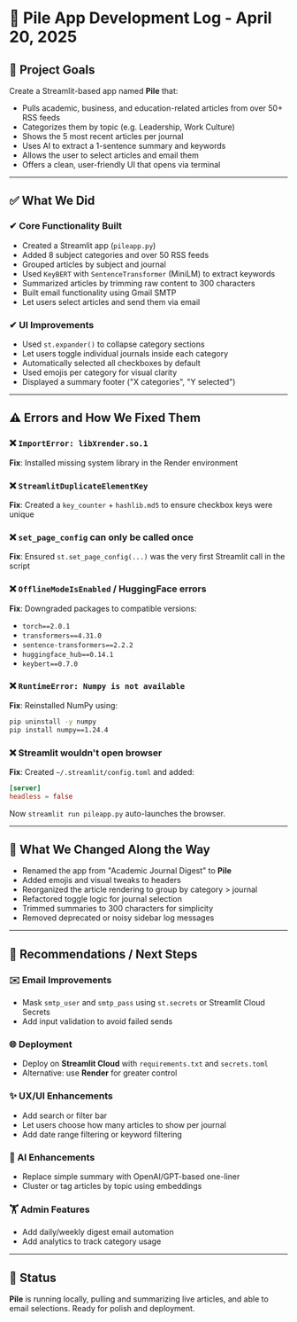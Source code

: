 # 📄 Pile App Development Log - April 20, 2025

## 🚀 Project Goals

Create a Streamlit-based app named **Pile** that:
- Pulls academic, business, and education-related articles from over 50+ RSS feeds
- Categorizes them by topic (e.g. Leadership, Work Culture)
- Shows the 5 most recent articles per journal
- Uses AI to extract a 1-sentence summary and keywords
- Allows the user to select articles and email them
- Offers a clean, user-friendly UI that opens via terminal

---

## ✅ What We Did

### ✔ Core Functionality Built
- Created a Streamlit app (`pileapp.py`)
- Added 8 subject categories and over 50 RSS feeds
- Grouped articles by subject and journal
- Used `KeyBERT` with `SentenceTransformer` (MiniLM) to extract keywords
- Summarized articles by trimming raw content to 300 characters
- Built email functionality using Gmail SMTP
- Let users select articles and send them via email

### ✔ UI Improvements
- Used `st.expander()` to collapse category sections
- Let users toggle individual journals inside each category
- Automatically selected all checkboxes by default
- Used emojis per category for visual clarity
- Displayed a summary footer ("X categories", "Y selected")

---

## ⚠️ Errors and How We Fixed Them

### ❌ `ImportError: libXrender.so.1`
**Fix**: Installed missing system library in the Render environment

### ❌ `StreamlitDuplicateElementKey`
**Fix**: Created a `key_counter` + `hashlib.md5` to ensure checkbox keys were unique

### ❌ `set_page_config` can only be called once
**Fix**: Ensured `st.set_page_config(...)` was the very first Streamlit call in the script

### ❌ `OfflineModeIsEnabled` / HuggingFace errors
**Fix**: Downgraded packages to compatible versions:
- `torch==2.0.1`
- `transformers==4.31.0`
- `sentence-transformers==2.2.2`
- `huggingface_hub==0.14.1`
- `keybert==0.7.0`

### ❌ `RuntimeError: Numpy is not available`
**Fix**: Reinstalled NumPy using:
```bash
pip uninstall -y numpy
pip install numpy==1.24.4
```

### ❌ Streamlit wouldn't open browser
**Fix**: Created `~/.streamlit/config.toml` and added:
```toml
[server]
headless = false
```
Now `streamlit run pileapp.py` auto-launches the browser.

---

## 🔄 What We Changed Along the Way
- Renamed the app from "Academic Journal Digest" to **Pile**
- Added emojis and visual tweaks to headers
- Reorganized the article rendering to group by category > journal
- Refactored toggle logic for journal selection
- Trimmed summaries to 300 characters for simplicity
- Removed deprecated or noisy sidebar log messages

---

## 🚡 Recommendations / Next Steps

### ✉️ Email Improvements
- Mask `smtp_user` and `smtp_pass` using `st.secrets` or Streamlit Cloud Secrets
- Add input validation to avoid failed sends

### 🌐 Deployment
- Deploy on **Streamlit Cloud** with `requirements.txt` and `secrets.toml`
- Alternative: use **Render** for greater control

### ✨ UX/UI Enhancements
- Add search or filter bar
- Let users choose how many articles to show per journal
- Add date range filtering or keyword filtering

### 🧐 AI Enhancements
- Replace simple summary with OpenAI/GPT-based one-liner
- Cluster or tag articles by topic using embeddings

### 🏋️ Admin Features
- Add daily/weekly digest email automation
- Add analytics to track category usage

---

## 🏑 Status
**Pile** is running locally, pulling and summarizing live articles, and able to email selections. Ready for polish and deployment.


